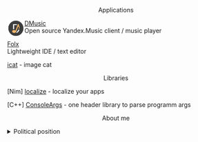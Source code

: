 <p align="center">  Applications  </p>

<img alt="DMusic" align="left" width="40" src="https://github.com/levovix0/DMusic/blob/master/resources/app-papirus.svg">
<p>
  <a href="https://github.com/levovix0/DMusic">DMusic</a><br/>
  Open source Yandex.Music client / music player
</p>

<p>
  <a href="https://github.com/FolxTeam/folx">Folx</a><br/>
  Lightweight IDE / text editor
</p>

<p>
  <a href="https://github.com/levovix0/icat">icat</a>
  - image cat
</p>



<p align="center">  Libraries  </p>

<p>
  [Nim]
  <a href="https://github.com/levovix0/localize">localize</a>
  - localize your apps
</p>

<p>
  [C++]
  <a href="https://github.com/levovix0/ConsoleArgs">ConsoleArgs</a>
  - one header library to parse programm args
</p>



<p align="center">  About me  </p>

<details><summary>Political position</summary><p>
  todo: translate to english

  Если коротко: придерживаюсь коммунистических взглядов

  Стратегия: Единственный путь человечества вперёд – путь к коммунизму. Его необходимо построить, построить своими руками, каждому по мере его возможностей. Это значит, что на самом низовом уровне надо работать и организовываться. Борьба с властью и борьба с капитализмом – это есть создание альтернативной власти (советской, демократической) и создание альтернативного уклада экономики (на базе общественной собственности на средства производства и общественной интеллектуальной собственности).

  Тактика (которую выбрал я): создание программ с открытым исходным кодом, участие в разработке и организации существующих проектов с открытым исходным кодом, отказ (по возможности) от любой проприетарщины, агитация и пропоганда, создание сервисов сообществом.

  Интеллектуальная собственность - это плохо. Она мало того, что просто противоречит природе информации, так ещё и на практике замедляет технический и социальный прогресс. 

  Национальности, государства - исскуственны. В них пропадает необходимость из-за развития связи и гражданского общества.

  Потребительство – плохая идеалогия.

  Нет смысла скрывать, что ты коммунист, наоборот, об этом нужно писать явно (но не навязчиво).

  Развиваться нужно всесторонне. Может быть новые навыки/знания не пригодятся напрямую, но научат главному – учиться. 
</p></details>
